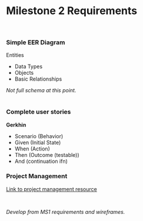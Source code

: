 Milestone 2 Requirements
=========================== 
<br>

### Simple EER Diagram
Entities 
  - Data Types
  - Objects
  - Basic Relationships

*Not full schema at this point.*
<br><br>

### Complete user stories
**Gerkhin** 
  - Scenario (Behavior)
  - Given (Initial State)
  - When (Action)
  - Then (Outcome (testable)) 
  - And (continuation ifn)


### Project Management
[Link to project management resource](https://github.com/chonger878/AD320-TeamProject/projects/1)

<br>

*Develop from MS1 requirements and wireframes.*



